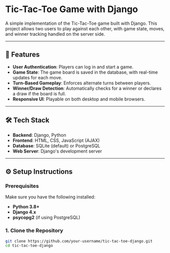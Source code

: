 # Tic-Tac-Toe Game with Django

A simple implementation of the Tic-Tac-Toe game built with Django. This project allows two users to play against each other, with game state, moves, and winner tracking handled on the server side.

---

## 🚀 Features
- **User Authentication**: Players can log in and start a game.
- **Game State**: The game board is saved in the database, with real-time updates for each move.
- **Turn-Based Gameplay**: Enforces alternate turns between players.
- **Winner/Draw Detection**: Automatically checks for a winner or declares a draw if the board is full.
- **Responsive UI**: Playable on both desktop and mobile browsers.

---

## 🛠 Tech Stack
- **Backend**: Django, Python
- **Frontend**: HTML, CSS, JavaScript (AJAX)
- **Database**: SQLite (default) or PostgreSQL
- **Web Server**: Django's development server

---

## ⚙️ Setup Instructions

### Prerequisites
Make sure you have the following installed:
- **Python 3.8+**
- **Django 4.x**
- **psycopg2** (if using PostgreSQL)

### 1. Clone the Repository
```bash
git clone https://github.com/your-username/tic-tac-toe-django.git
cd tic-tac-toe-django
